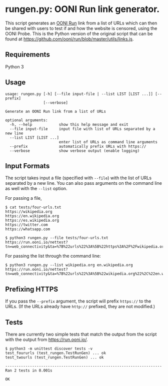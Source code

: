 # rungen.py: OONI Run link generator.

This script generates an [OONI Run](https://run.ooni.io/) link from a list of URLs which can then be shared with users to test if and how the website is censored, using the OONI Probe.  This is the Python version of the original script that can be found at https://github.com/ooni/run/blob/master/utils/links.js.

## Requirements

Python 3

## Usage

```
usage: rungen.py [-h] [--file input-file | --list LIST [LIST ...]] [--prefix]
                 [--verbose]

Generate an OONI Run link from a list of URLs

optional arguments:
  -h, --help            show this help message and exit
  --file input-file     input file with list of URLs separated by a new line
  --list LIST [LIST ...]
                        enter list of URLs as command line arguments
  --prefix              automatically prefix URLs with https://
  --verbose             show verbose output (enable logging)

```
## Input Formats

The script takes input a file (specified with `--file`) with the list of URLs separated by a new line. You can also pass arguments on the command line as well with the `--list` option.

For passing a file,

```
$ cat tests/four-urls.txt
https://wikipedia.org
https://en.wikipedia.org
https://es.wikipedia.org
https://twitter.com
https://whatsapp.com
```

```
$ python3 rungen.py --file tests/four-urls.txt 
https://run.ooni.io/nettest?tn=web_connectivity&ta=%7B%22urls%22%3A%5B%22https%3A%2F%2Fwikipedia.org%22%2C%22https%3A%2F%2Fen.wikipedia.org%22%2C%22https%3A%2F%2Fes.wikipedia.org%22%2C%22https%3A%2F%2Ftwitter.com%22%2C%22https%3A%2F%2Fwhatsapp.com%22%5D%7D&mv=1.2.0
```

For passing the list through the command line:

```
$ python3 rungen.py --list wikipedia.org en.wikipedia.org
https://run.ooni.io/nettest?tn=web_connectivity&ta=%7B%22urls%22%3A%5B%22wikipedia.org%22%2C%22en.wikipedia.org%22%5D%7D&mv=1.2.0
```

## Prefixing HTTPS

If you pass the `--prefix` argument, the script will prefix `https://` to the URLs. (If the URLs already have `http://` prefixed, they are not modified.)

## Tests

There are currently two simple tests that match the output from the script with the output from https://run.ooni.io/.

```
$ python3 -m unittest discover tests -v
test_foururls (test_rungen.TestRunGen) ... ok
test_twourls (test_rungen.TestRunGen) ... ok

----------------------------------------------------------------------
Ran 2 tests in 0.001s

OK

```
